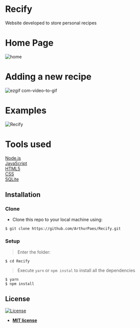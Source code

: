 # Recify

Website developed to store personal recipes <br/>

# Home Page
![home](https://user-images.githubusercontent.com/47614825/84700424-82ba7880-af29-11ea-9857-a200378c7678.png)


# Adding a new recipe
![ezgif com-video-to-gif](https://user-images.githubusercontent.com/47614825/84702512-23f6fe00-af2d-11ea-9dbc-16077cfc9bb8.gif)

# Examples
![Recify](https://user-images.githubusercontent.com/47614825/84702630-54d73300-af2d-11ea-83ae-e7d25398952f.gif)

# Tools used 
<a href="https://nodejs.org/en/">Node.js</a>  <br/>
<a href="https://www.javascript.com/">JavaScript</a> <br/>
<a href="https://developer.mozilla.org/pt-BR/docs/Web/HTML/HTML5">HTML5</a> <br/>
<a href="https://developer.mozilla.org/pt-BR/docs/Web/CSS">CSS</a> <br/>
<a href="https://www.sqlite.org/index.html">SQLite</a> 

## Installation

### Clone

- Clone this repo to your local machine using:
```shell
$ git clone https://github.com/ArthurPaes/Recify.git
```
### Setup
> Enter the folder:
```shell
$ cd Recify
```
> Execute `yarn` or `npm instal` to install all the dependencies

```shell
$ yarn 
$ npm install
```









## License

[![License](http://img.shields.io/:license-mit-blue.svg?style=flat-square)](http://badges.mit-license.org)

- **[MIT license](http://opensource.org/licenses/mit-license.php)**
